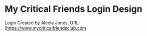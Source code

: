 # My Critical Friends Login Design

Login Created by Alecia Jones. 
URL: [https://www.mycriticalfriendsclub.com




